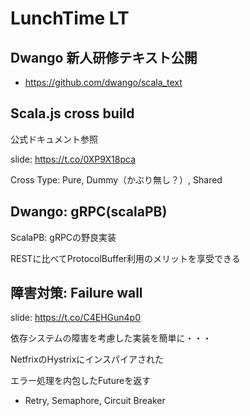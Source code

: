 LunchTime LT
=============

## Dwango 新人研修テキスト公開

- https://github.com/dwango/scala_text


## Scala.js cross build

公式ドキュメント参照

slide: https://t.co/0XP9X18pca

Cross Type: Pure, Dummy（かぶり無し？）, Shared

## Dwango: gRPC(scalaPB)

ScalaPB: gRPCの野良実装

RESTに比べてProtocolBuffer利用のメリットを享受できる


## 障害対策: Failure wall

slide: https://t.co/C4EHGun4p0

依存システムの障害を考慮した実装を簡単に・・・

NetfrixのHystrixにインスパイアされた

エラー処理を内包したFutureを返す

- Retry, Semaphore, Circuit Breaker